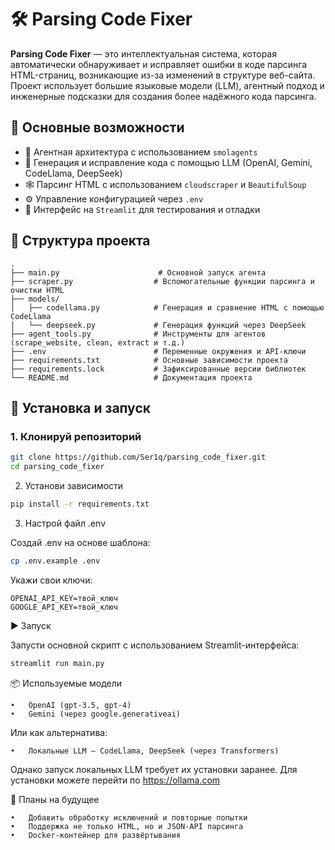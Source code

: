 # 🛠️ Parsing Code Fixer

**Parsing Code Fixer** — это интеллектуальная система, которая автоматически обнаруживает и исправляет ошибки в коде парсинга HTML-страниц, возникающие из-за изменений в структуре веб-сайта. Проект использует большие языковые модели (LLM), агентный подход и инженерные подсказки для создания более надёжного кода парсинга.

## 🚀 Основные возможности

- 🧠 Агентная архитектура с использованием `smolagents`
- 🤖 Генерация и исправление кода с помощью LLM (OpenAI, Gemini, CodeLlama, DeepSeek)
- 🕸️ Парсинг HTML с использованием `cloudscraper` и `BeautifulSoup`
- ⚙️ Управление конфигурацией через `.env`
- 🎯 Интерфейс на `Streamlit` для тестирования и отладки

## 🧩 Структура проекта
```
.
├── main.py                      # Основной запуск агента
├── scraper.py                  # Вспомогательные функции парсинга и очистки HTML
├── models/
│   ├── codellama.py            # Генерация и сравнение HTML с помощью CodeLlama
│   └── deepseek.py             # Генерация функций через DeepSeek
├── agent_tools.py              # Инструменты для агентов (scrape_website, clean, extract и т.д.)
├── .env                        # Переменные окружения и API-ключи
├── requirements.txt            # Основные зависимости проекта
├── requirements.lock           # Зафиксированные версии библиотек
└── README.md                   # Документация проекта
```
## 🔧 Установка и запуск

### 1. Клонируй репозиторий

```bash
git clone https://github.com/Ser1q/parsing_code_fixer.git
cd parsing_code_fixer
```
2. Установи зависимости
```bash
pip install -r requirements.txt
```

3. Настрой файл .env

Создай .env на основе шаблона:
```bash
cp .env.example .env
```
Укажи свои ключи:
```
OPENAI_API_KEY=твой_ключ
GOOGLE_API_KEY=твой_ключ
```
▶️ Запуск

Запусти основной скрипт с использованием Streamlit-интерфейса:
```bash
streamlit run main.py
```

📦 Используемые модели

	•	OpenAI (gpt-3.5, gpt-4)
	•	Gemini (через google.generativeai)
Или как альтернатива:

	•	Локальные LLM — CodeLlama, DeepSeek (через Transformers)
 
Однако запуск локальных LLM требует их установки заранее. Для установки можете перейти по https://ollama.com

📌 Планы на будущее

	•	Добавить обработку исключений и повторные попытки
	•	Поддержка не только HTML, но и JSON-API парсинга
	•	Docker-контейнер для развёртывания
